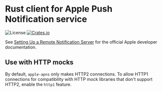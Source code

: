 # Rust client for Apple Push Notification service

![License](https://img.shields.io/crates/l/rust-apns)
[![Crates.io](https://img.shields.io/crates/v/rust-apns)][crates-io]

See [Setting Up a Remote Notification Server][setting_up_a_remote_notification_server]
for the official Apple developer documentation.

[setting_up_a_remote_notification_server]: https://developer.apple.com/documentation/usernotifications/setting_up_a_remote_notification_server

## Use with HTTP mocks

By default, `apple-apns` only makes HTTP2 connections. To allow HTTP1
connections for compatibility with HTTP mock libraries that don't support HTTP2,
enable the `http1` feature.

[crates-io]: https://crates.io/crates/rust-apns
